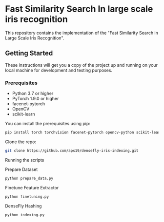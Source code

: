 # Fast Similarity Search In large scale iris recognition

This repository contains the implementation of the "Fast Similarity Search in Large Scale Iris Recognition".

## Getting Started

These instructions will get you a copy of the project up and running on your local machine for development and testing purposes.

### Prerequisites

- Python 3.7 or higher
- PyTorch 1.9.0 or higher
- facenet-pytorch
- OpenCV
- scikit-learn

You can install the prerequisites using pip:

```bash
pip install torch torchvision facenet-pytorch opencv-python scikit-learn
```
Clone the repo:
```bash
git clone https://github.com/aps19/densefly-iris-indexing.git
```
Running the scripts

Prepare Dataset
```bash
python prepare_data.py
```

Finetune Feature Extractor
```bash
python finetuning.py
```

DenseFly Hashing
```bash
python indexing.py
```
